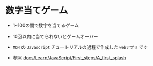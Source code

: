 # 数字当てゲーム

* 1~100の間で数字を当てるゲーム

* 10回以内に当てられないとゲームオーバー

* `MDN` の `Javascript` チュートリアルの過程で作成した `webアプリ` です

* 参照 [docs/Learn/JavaScript/First_steps/A_first_splash](https://developer.mozilla.org/en-US/docs/Learn/JavaScript/First_steps/A_first_splash)
